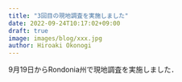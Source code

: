 ```yaml
---
title: "3回目の現地調査を実施しました"
date: 2022-09-24T10:17:02+09:00
draft: true
image: images/blog/xxx.jpg
author: Hiroaki Okonogi
---
```


9月19日からRondonia州で現地調査を実施しました．<!--more-->
